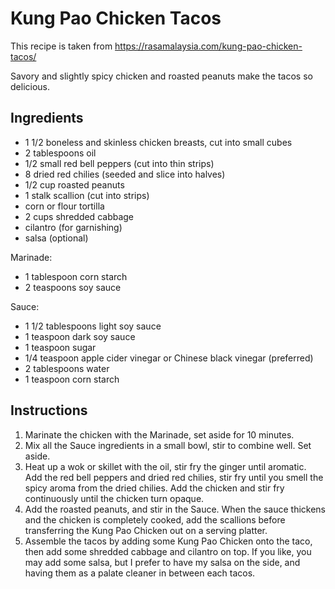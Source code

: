 

# Kung Pao Chicken Tacos

This recipe is taken from https://rasamalaysia.com/kung-pao-chicken-tacos/

Savory and slightly spicy chicken and roasted peanuts make the tacos so delicious.

## Ingredients

- 1 1/2 boneless and skinless chicken breasts, cut into small cubes
- 2 tablespoons oil
- 1/2 small red bell peppers (cut into thin strips)
- 8 dried red chilies (seeded and slice into halves)
- 1/2 cup roasted peanuts
- 1 stalk scallion (cut into strips)
- corn or flour tortilla
- 2 cups shredded cabbage
- cilantro (for garnishing)
- salsa (optional)

Marinade:
- 1 tablespoon corn starch
- 2 teaspoons soy sauce

Sauce:
- 1 1/2 tablespoons light soy sauce
- 1 teaspoon dark soy sauce
- 1 teaspoon sugar
- 1/4 teaspoon apple cider vinegar or Chinese black vinegar (preferred)
- 2 tablespoons water
- 1 teaspoon corn starch

## Instructions

1. Marinate the chicken with the Marinade, set aside for 10 minutes.
2. Mix all the Sauce ingredients in a small bowl, stir to combine well. Set aside.
3. Heat up a wok or skillet with the oil, stir fry the ginger until aromatic. Add the red bell peppers and dried red chilies, stir fry until you smell the spicy aroma from the dried chilies. Add the chicken and stir fry continuously until the chicken turn opaque.
4. Add the roasted peanuts, and stir in the Sauce. When the sauce thickens and the chicken is completely cooked, add the scallions before transferring the Kung Pao Chicken out on a serving platter.
5. Assemble the tacos by adding some Kung Pao Chicken onto the taco, then add some shredded cabbage and cilantro on top. If you like, you may add some salsa, but I prefer to have my salsa on the side, and having them as a palate cleaner in between each tacos.